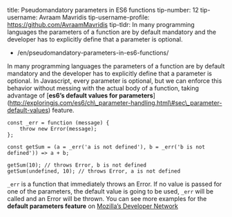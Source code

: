 title: Pseudomandatory parameters in ES6 functions tip-number: 12 tip-username: Avraam Mavridis tip-username-profile: https://github.com/AvraamMavridis tip-tldr: In many programming languages the parameters of a function are by default mandatory and the developer has to explicitly define that a parameter is optional.

-   /en/pseudomandatory-parameters-in-es6-functions/

In many programming languages the parameters of a function are by default mandatory and the developer has to explicitly define that a parameter is optional. In Javascript, every parameter is optional, but we can enforce this behavior without messing with the actual body of a function, taking advantage of \[**es6’s default values for parameters**\] (http://exploringjs.com/es6/ch\_parameter-handling.html\#sec\_parameter-default-values) feature.

    const _err = function (message) {
        throw new Error(message);
    };

    const getSum = (a = _err('a is not defined'), b = _err('b is not defined')) => a + b;

    getSum(10); // throws Error, b is not defined
    getSum(undefined, 10); // throws Error, a is not defined

`_err` is a function that immediately throws an Error. If no value is passed for one of the parameters, the default value is going to be used, `_err` will be called and an Error will be thrown. You can see more examples for the **default parameters feature** on [Mozilla’s Developer Network](https://developer.mozilla.org/en/docs/Web/JavaScript/Reference/Functions/default_parameters)
